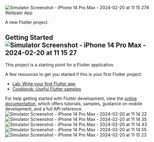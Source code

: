 ![Simulator Screenshot - iPhone 14 Pro Max - 2024-02-20 at 11 15 27](https://github.com/artichaudhary0/wallpaper/assets/71622834/ed57f8e5-c3b6-41ed-91ad-aaeaa8b4dc1b)# Wallpaer App

A new Flutter project.

## Getting Started![Simulator Screenshot - iPhone 14 Pro Max - 2024-02-20 at 11 15 27](https://github.com/artichaudhary0/wallpaper/assets/71622834/d83b782b-7016-47b0-8d1a-86834ab2307c)


This project is a starting point for a Flutter application.

A few resources to get you started if this is your first Flutter project:

- [Lab: Write your first Flutter app](https://docs.flutter.dev/get-started/codelab)
- [Cookbook: Useful Flutter samples](https://docs.flutter.dev/cookbook)

For help getting started with Flutter development, view the
[online documentation](https://docs.flutter.dev/), which offers tutorials,
samples, guidance on mobile development, and a full API reference.
![Simulator Screenshot - iPhone 14 Pro Max - 2024-02-20 at 11 14 22](https://github.com/artichaudhary0/wallpaper/assets/71622834/79d10654-e88b-4589-acb9-5f264a7662b2)
![Simulator Screenshot - iPhone 14 Pro Max - 2024-02-20 at 11 14 35](https://github.com/artichaudhary0/wallpaper/assets/71622834/025a7ab6-20c5-493d-8660-a03874914b04)
![Simulator Screenshot - iPhone 14 Pro Max - 2024-02-20 at 11 14 43](https://github.com/artichaudhary0/wallpaper/assets/71622834/e53ca47b-fe97-4b7a-899b-0589bc68f9cc)
![Simulator Screenshot - iPhone 14 Pro Max - 2024-02-20 at 11 14 55](https://github.com/artichaudhary0/wallpaper/assets/71622834/9574e81d-ba11-4900-a280-30382db434d9)
![Simulator Screenshot - iPhone 14 Pro Max - 2024-02-20 at 11 15 23](https://github.com/artichaudhary0/wallpaper/assets/71622834/61483b01-2794-4af8-957d-3f497886ee9e)


